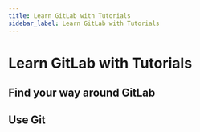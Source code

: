 ```yaml
---
title: Learn GitLab with Tutorials
sidebar_label: Learn GitLab with Tutorials
---
```


# Learn GitLab with Tutorials

## Find your way around GitLab


## Use Git




